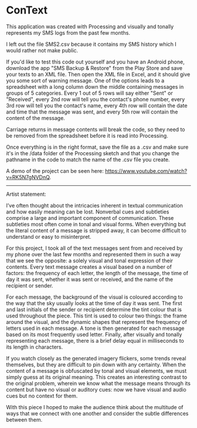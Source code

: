 # ConText
This application was created with Processing and visually and tonally represents my SMS logs from the past few months.

I left out the file SMS2.csv because it contains my SMS history which I would rather not make public.

If you'd like to test this code out yourself and you have an Android phone, download the app "SMS Backup & Restore"
from the Play Store and save your texts to an XML file. Then open the XML file in Excel, and it should give you some sort
of warning message. One of the options leads to a spreadsheet with a long column down the middle containing messages in
groups of 5 categories. Every 1 out of 5 rows will say either "Sent" or "Received", every 2nd row will tell you the contact's phone
number, every 3rd row will tell you the contact's name, every 4th row will contain the date and time that the message was sent, and every 5th row will contain the content of the message.

Carriage returns in message contents will break the code, so they need to be removed from the spreadsheet before it
is read into Processing.

Once everything is in the right format, save the file as a .csv and make sure it's in the /data folder of the Processing sketch and that you change the pathname in the code to match the name of the .csv file you create.

A demo of the project can be seen here: https://www.youtube.com/watch?v=RK5N7gNVDnQ.


--------------------------------------------------------------------------------------------------------------------------------------

Artist statement:

I’ve often thought about the intricacies inherent in textual communication and how easily meaning can be lost. Nonverbal cues and subtleties comprise a large and important component of communication. These subtleties most often come in tonal and visual forms. When everything but the literal content of a message is stripped away, it can become difficult to understand or easy to misinterpret.

For this project, I took all of the text messages sent from and received by my phone over the last few months and represented them in such a way that we see the opposite: a solely visual and tonal expression of their contents. Every text message creates a visual based on a number of factors: the frequency of each letter, the length of the message, the time of day it was sent, whether it was sent or received, and the name of the recipient or sender.

For each message, the background of the visual is coloured according to the way that the sky usually looks at the time of day it was sent. The first and last initials of the sender or recipient determine the tint colour that is used throughout the piece. This tint is used to colour two things: the frame around the visual, and the dynamic shapes that represent the frequency of letters used in each message. A tone is then generated for each message based on its most frequently used letter. Finally, after visually and tonally representing each message, there is a brief delay equal in milliseconds to its length in characters.

If you watch closely as the generated imagery flickers, some trends reveal themselves, but they are difficult to pin down with any certainty. When the content of a message is obfuscated by tonal and visual elements, we must simply guess at its original meaning. This creates an interesting contrast to the original problem, wherein we know what the message means through its content but have no visual or auditory cues: now we have visual and audio cues but no context for them.

With this piece I hoped to make the audience think about the multitude of ways that we connect with one another and consider the subtle differences between them.

